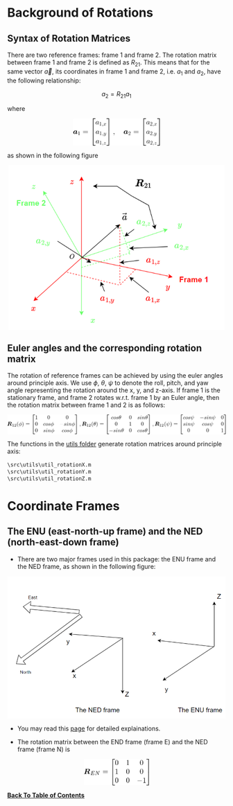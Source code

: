 # Background of Rotations
## Syntax of Rotation Matrices

There are two reference frames: frame 1 and frame 2. The rotation matrix between frame 1 and frame 2 is defined as $R_{21}$.
This means that for the same vector $\vec{a}$, its coordinates in frame 1 and frame 2, i.e. $a_1$ and $a_2$, have the following relationship:

$$a_2=R_{21}a_1$$

where

<img src="../../figures/vectors.png" 
        alt="Picture" 
        width="200" 
        style="display: block; margin: 0 auto" />

as shown in the following figure

<img src="../../figures/coordinate_transformation.png" 
        alt="Picture" 
        width="500" 
        style="display: block; margin: 0 auto" />



## Euler angles and the corresponding rotation matrix

The rotation of reference frames can be achieved by using the euler angles around principle axis. We use $\phi$, $\theta$, $\psi$ to denote the roll, pitch, and yaw angle representing the rotation around the x, y, and z-axis. If frame 1 is the stationary frame, and frame 2 rotates w.r.t. frame 1 by an Euler angle, then the rotation matrix between frame 1 and 2 is as follows:

<img src="../../figures/matrix_from_euler.gif" 
        alt="Picture" 
        width="900" 
        style="display: block; margin: 0 auto" />

The functions in the [utils folder](../../src/utils/) generate rotation matrices around principle axis:

```
\src\utils\util_rotationX.m
\src\utils\util_rotationY.m
\src\utils\util_rotationZ.m
```

# Coordinate Frames
## The ENU (east-north-up frame) and the NED (north-east-down frame)
- There are two major frames used in this package: the ENU frame and the NED frame, as shown in the following figure:

<img src="../../figures/enu_ned.PNG" 
        alt="Picture" 
        width="600" 
        style="display: block; margin: 0 auto" />

- You may read this [page](https://en.wikipedia.org/wiki/Axes_conventions#:~:text=World%20reference%20frames%3A%20ENU%20and%20NED,-Main%20article%3A%20Local&text=Basically%2C%20as%20lab%20frame%20or,NED) for detailed explainations.

- The rotation matrix between the END frame (frame E) and the NED frame (frame N) is

<img src="../../figures/ned2enu.gif" 
        alt="Picture" 
        width="150" 
        style="display: block; margin: 0 auto" />


**[Back To Table of Contents](../README.md)**